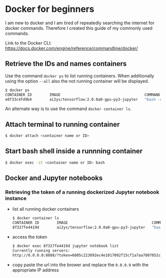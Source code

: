 # Docker for beginners
I am new to docker and I am tired of repeatedly searching the internet for docker commands. Therefore I created this guide of my commonly used commands.

Link to the Docker CLI: https://docs.docker.com/engine/reference/commandline/docker/

## Retrieve the IDs and names containers
Use the command `docker ps` to list running containers. When additionally using the option `--all` also the not running container will be displayed.
```bash
$ docker ps
CONTAINER ID        IMAGE                                      COMMAND                  CREATED             STATUS              PORTS                                            NAMES
e0f33c4fd9b4        ai2ys/tensorflow:2.0.0a0-gpu-py3-jupyter   "bash -c 'source /et…"   About an hour ago   Up About an hour    0.0.0.0:6006->6006/tcp, 0.0.0.0:8888->8888/tcp   relaxed_chaplygin
```
An alternate way is to use the command `docker container ls`.

## Attach terminal to running container
```bash
$ docker attach <container name or ID>
```

## Start bash shell inside a runnning container
```bash
$ docker exec -it <container name or ID> bash
```

## Docker and Jupyter notebooks
### Retrieving the token of a running dockerized Jupyter notebook instance
* list all running docker containers
  ```bash
  $ docker container ls
  CONTAINER ID        IMAGE                                      COMMAND                  CREATED             STATUS              PORTS                    NAMES
  8f327fe4419d        ai2ys/tensorflow:2.0.0a0-gpu-py3-jupyter   "bash -c 'source /et…"   15 hours ago        Up 15 hours         0.0.0.0:8888->8888/tcp   romantic_lamarr
  ```
* access the token
  ```bash
  $ docker exec 8f327fe4419d jupyter notebook list 
  Currently running servers:
  http://0.0.0.0:8888/?token=6805c223892ec4e1017092f15cf1a7aa7807852c0f17d154 :: /tf
  ```
  
* copy paste the url into the brower and replace the `0.0.0.0` with the appropriate IP address
